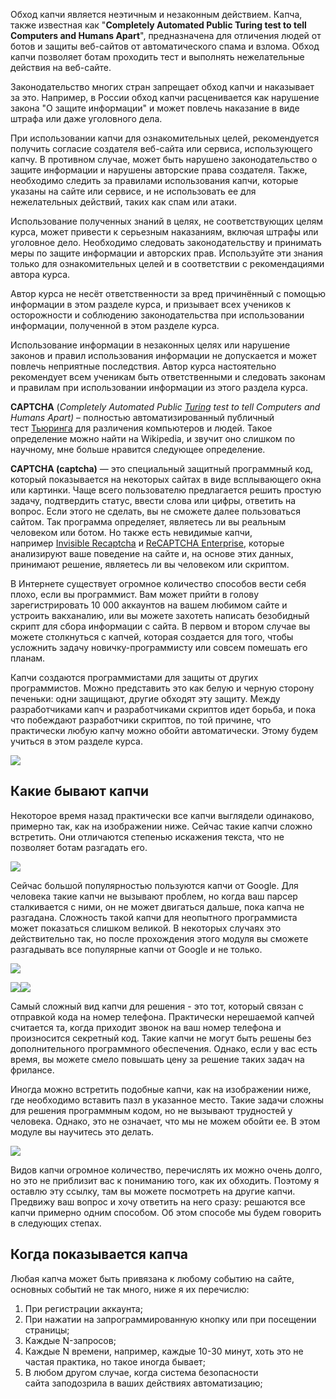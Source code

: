 Обход капчи является неэтичным и незаконным действием. Капча, также известная как "**Completely Automated Public Turing test to tell Computers and Humans Apart**", предназначена для отличения людей от ботов и защиты веб-сайтов от автоматического спама и взлома. Обход капчи позволяет ботам проходить тест и выполнять нежелательные действия на веб-сайте.

Законодательство многих стран запрещает обход капчи и наказывает за это. Например, в России обход капчи расценивается как нарушение закона "О защите информации" и может повлечь наказание в виде штрафа или даже уголовного дела.

При использовании капчи для ознакомительных целей, рекомендуется получить согласие создателя веб-сайта или сервиса, использующего капчу. В противном случае, может быть нарушено законодательство о защите информации и нарушены авторские права создателя. Также, необходимо следить за правилами использования капчи, которые указаны на сайте или сервисе, и не использовать ее для нежелательных действий, таких как спам или атаки.

Использование полученных знаний в целях, не соответствующих целям курса, может привести к серьезным наказаниям, включая штрафы или уголовное дело. Необходимо следовать законодательству и принимать меры по защите информации и авторских прав. Используйте эти знания только для ознакомительных целей и в соответствии с рекомендациями автора курса.

Автор курса не несёт ответственности за вред причинённый с помощью информации в этом разделе курса, и призывает всех учеников к осторожности и соблюдению законодательства при использовании информации, полученной в этом разделе курса.

Использование информации в незаконных целях или нарушение законов и правил использования информации не допускается и может повлечь неприятные последствия. Автор курса настоятельно рекомендует всем ученикам быть ответственными и следовать законам и правилам при использовании информации из этого раздела курса.


**CAPTCHA** (_Completely Automated Public [Turing](https://ru.wikipedia.org/wiki/%D0%A2%D0%B5%D1%81%D1%82_%D0%A2%D1%8C%D1%8E%D1%80%D0%B8%D0%BD%D0%B3%D0%B0) test to tell Computers and Humans Apart)_ – полностью автоматизированный публичный тест [Тьюринга](https://ru.wikipedia.org/wiki/%D0%A2%D0%B5%D1%81%D1%82_%D0%A2%D1%8C%D1%8E%D1%80%D0%B8%D0%BD%D0%B3%D0%B0) для различения компьютеров и людей. Такое определение можно найти на Wikipedia, и звучит оно слишком по научному, мне больше нравится следующее определение.

**CAPTCHA (captcha)** — это специальный защитный программный код, который показывается на некоторых сайтах в виде всплывающего окна или картинки. Чаще всего пользователю предлагается решить простую задачу, подтвердить статус, ввести слова или цифры, ответить на вопрос. Если этого не сделать, вы не сможете далее пользоваться сайтом. Так программа определяет, являетесь ли вы реальным человеком или ботом. Но также есть невидимые капчи, например [Invisible Recaptcha](https://captcha-parsinger.ru/invisible?page=3) и [ReCAPTCHA Enterprise](https://captcha-parsinger.ru/enterprise?page=3), которые анализируют ваше поведение на сайте и, на основе этих данных, принимают решение, являетесь ли вы человеком или скриптом.

В Интернете существует огромное количество способов вести себя плохо, если вы программист. Вам может прийти в голову зарегистрировать 10 000 аккаунтов на вашем любимом сайте и устроить вакханалию, или вы можете захотеть написать безобидный скрипт для сбора информации с сайта. В первом и втором случае вы можете столкнуться с капчей, которая создается для того, чтобы усложнить задачу новичку-программисту или совсем помешать его планам.

Капчи создаются программистами для защиты от других программистов. Можно представить это как белую и черную сторону печеньки: одни защищают, другие обходят эту защиту. Между разработчиками капч и разработчиками скриптов идет борьба, и пока что побеждают разработчики скриптов, по той причине, что практически любую капчу можно обойти автоматически. Этому будем учиться в этом разделе курса. 

![](https://ucarecdn.com/8181d7f3-5744-480e-a1e6-c38e21cd3b6f/)

## Какие бывают капчи

Некоторое время назад практически все капчи выглядели одинаково, примерно так, как на изображении ниже. Сейчас такие капчи сложно встретить. Они отличаются степенью искажения текста, что не позволяет ботам разгадать его.

![](https://ucarecdn.com/8c6a4178-c5c4-4df2-9a91-4116cfda5d72/)

Сейчас большой популярностью пользуются капчи от Google. Для человека такие капчи не вызывают проблем, но когда ваш парсер сталкивается с ними, он не может двигаться дальше, пока капча не разгадана. Сложность такой капчи для неопытного программиста может показаться слишком великой. В некоторых случаях это действительно так, но после прохождения этого модуля вы сможете разгадывать все популярные капчи от Google и не только.

![](https://ucarecdn.com/8ba76eac-31d3-4492-900b-cfa872360d52/)

![](https://ucarecdn.com/dd4276d4-6c9c-434d-a297-8ef9ba50ca2b/)![](https://ucarecdn.com/8402b9c7-9703-4105-b3b7-cccc09cae2a5/)

Самый сложный вид капчи для решения - это тот, который связан с отправкой кода на номер телефона. Практически нерешаемой капчей считается та, когда приходит звонок на ваш номер телефона и произносится секретный код. Такие капчи не могут быть решены без дополнительного программного обеспечения. Однако, если у вас есть время, вы можете смело повышать цену за решение таких задач на фрилансе.

Иногда можно встретить подобные капчи, как на изображении ниже, где необходимо вставить пазл в указанное место. Такие задачи сложны для решения программным кодом, но не вызывают трудностей у человека. Однако, это не означает, что мы не можем обойти ее. В этом модуле вы научитесь это делать.

![](https://ucarecdn.com/1db6819a-2a8c-49e4-b795-88382e0196e9/)

Видов капчи огромное количество, перечислять их можно очень долго, но это не приблизит вас к пониманию того, как их обходить. Поэтому я оставлю эту ссылку, там вы можете посмотреть на другие капчи. Предвижу ваш вопрос и хочу ответить на него сразу: решаются все капчи примерно одним способом. Об этом способе мы будем говорить в следующих степах.

## Когда показывается капча

Любая капча может быть привязана к любому событию на сайте, основных событий не так много, ниже я их перечислю:

1. При регистрации аккаунта;
2. При нажатии на запрограммированную кнопку или при посещении страницы;
3. Каждые N-запросов;
4. Каждые N времени, например, каждые 10-30 минут, хоть это не частая практика, но такое иногда бывает;
5. В любом другом случае, когда система безопасности сайта заподозрила в ваших действиях автоматизацию;